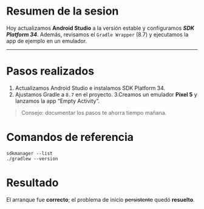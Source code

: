 

# Resumen de la sesion 

Hoy actualizamos **Android Studio** a la versión estable y configuramos ***SDK Platform 34***. Además, revisamos el `Gradle Wrapper` (8.7) y ejecutamos la app de ejemplo en un emulador.

---
# Pasos realizados 
 1. Actualizamos Android Studio e instalamos SDK Platform 34.
 2. Ajustamos Gradle a ```8.7``` en el proyecto. 
 3.Creamos un emulador **Pixel 5** y lanzamos la app “Empty Activity”.
>Consejo: documentar los pasos te ahorra tiempo mañana.
# Comandos de referencia
```
sdkmanager --list  
./gradlew --version 
 ```
 # Resultado
 El arranque fue **correcto**; el problema de inicio ~~persistente~~ quedó **resuelto**.


